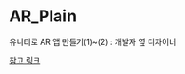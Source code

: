 # AR_Plain

유니티로 AR 앱 만들기(1)~(2) : 개발자 옆 디자이너

[참고 링크](https://www.youtube.com/watch?v=gi9iHTY9z1o&ab_channel=%EA%B0%9C%EB%B0%9C%EC%9E%90%EC%98%86%EB%94%94%EC%9E%90%EC%9D%B4%EB%84%88")

